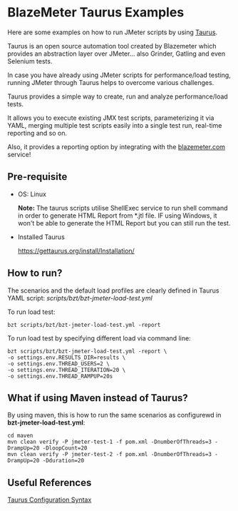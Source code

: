 # BlazeMeter Taurus Examples
Here are some examples on how to run JMeter scripts by using [Taurus](https://gettaurus.org/).

Taurus is an open source automation tool created by Blazemeter which provides an abstraction layer over JMeter... also Grinder, Gatling and even Selenium tests.


In case you have already using JMeter scripts for performance/load testing, running JMeter through Taurus helps to overcome various challenges.

Taurus provides a simple way to create, run and analyze performance/load tests.

It allows you to execute existing JMX test scripts, parameterizing it via YAML, merging multiple test scripts easily into a single test run, real-time reporting and so on.

Also, it provides a reporting option by integrating with the [blazemeter.com](https://a.blazemeter.com/app/performance) service!



## Pre-requisite
* OS: Linux

    **Note:** The taurus scripts utilise ShellExec service to run shell command in order to generate HTML Report from *.jtl file. IF using Windows, it won't be able to generate the HTML Report but you can still run the test.
* Installed Taurus

    https://gettaurus.org/install/Installation/

## How to run?

The scenarios and the default load profiles are clearly defined in Taurus YAML script: *scripts/bzt/bzt-jmeter-load-test.yml*


To run load test:
```
bzt scripts/bzt/bzt-jmeter-load-test.yml -report
```

To run load test by specifying different load via command line:
```
bzt scripts/bzt/bzt-jmeter-load-test.yml -report \
-o settings.env.RESULTS_DIR=results \
-o settings.env.THREAD_USERS=2 \
-o settings.env.THREAD_ITERATION=20 \
-o settings.env.THREAD_RAMPUP=20s
```

## What if using Maven instead of Taurus?

By using maven, this is how to run the same scenarios as configurewd in **bzt-jmeter-load-test.yml**:
```
cd maven
mvn clean verify -P jmeter-test-1 -f pom.xml -DnumberOfThreads=3 -DrampUp=20 -DloopCount=20
mvn clean verify -P jmeter-test-2 -f pom.xml -DnumberOfThreads=3 -DrampUp=20 -Dduration=20
```

## Useful References

[Taurus Configuration Syntax](https://gettaurus.org/docs/ConfigSyntax/)

